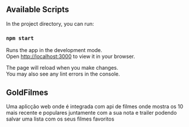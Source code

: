 ## Available Scripts

In the project directory, you can run:

### `npm start`

Runs the app in the development mode.\
Open [http://localhost:3000](http://localhost:3000) to view it in your browser.

The page will reload when you make changes.\
You may also see any lint errors in the console.

## GoldFilmes

Uma aplicção web onde é integrada com api de filmes onde mostra os 10 mais recente e populares juntamente com a sua nota e trailer podendo salvar uma lista com os seus filmes favoritos 



